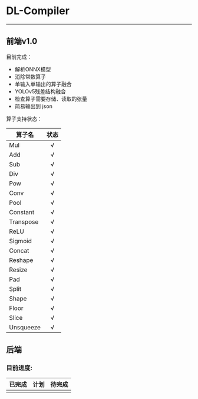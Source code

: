 # DL-Compiler

---

## 前端v1.0

目前完成：
- 解析ONNX模型
- 消除常数算子
- 单输入单输出的算子融合
- YOLOv5残差结构融合
- 检查算子需要存储、读取的张量
- 简易输出到 json

算子支持状态：

| 算子名       | 状态 |
|-----------|:--:|
| Mul       | √  |
| Add       | √  |
| Sub       | √  |
| Div       | √  |
| Pow       | √  |
| Conv      | √  |
| Pool      | √  |
| Constant  | √  |
| Transpose | √  |
| ReLU      | √  |
| Sigmoid   | √  |
| Concat    | √  |
| Reshape   | √  |
| Resize    | √  |
| Pad       | √  |
| Split     | √  |
| Shape     | √  |
| Floor     | √  |
| Slice     | √  |
| Unsqueeze | √  |


## 后端

### 目前进度:

| 已完成 | 计划 | 待完成 |
|:---:|:--:|:---:|
|     |    |     |